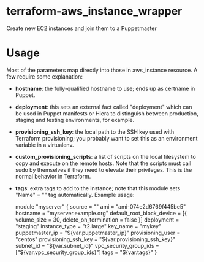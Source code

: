 # terraform-aws_instance_wrapper

Create new EC2 instances and join them to a Puppetmaster

# Usage

Most of the parameters map directly into those in aws_instance resource. A few
require some explanation:

* **hostname**: the fully-qualified hostname to use; ends up as certname in Puppet.
* **deployment**: this sets an external fact called "deployment" which can be used in Puppet manifests or Hiera to distinguish between production, staging and testing environments, for example.
* **provisioning_ssh_key**: the local path to the SSH key used with Terraform provisioning; you probably want to set this as an environment variable in a virtualenv.
* **custom_provisioning_scripts**: a list of scripts on the local filesystem to copy and execute on the remote hosts. Note that the scripts must call sudo by themselves if they need to elevate their privileges. This is the normal behavior in Terraform.
* **tags**: extra tags to add to the instance; note that this module sets "Name" = "<hostname>" tag automatically.
Example usage:

    module "myserver" {
      source                    = ""
      ami                       = "ami-074e2d6769f445be5"
      hostname                  = "myserver.example.org"
      default_root_block_device = [{ volume_size = 30, delete_on_termination = false }]
      deployment                = "staging"
      instance_type             = "t2.large"
      key_name                  = "mykey"
      puppetmaster_ip           = "${var.puppetmaster_ip}"
      provisioning_user         = "centos"
      provisioning_ssh_key      = "${var.provisioning_ssh_key}"
      subnet_id                 = "${var.subnet_id}"
      vpc_security_group_ids    = ["${var.vpc_security_group_ids}"]
      tags                      = "${var.tags}"
    }
